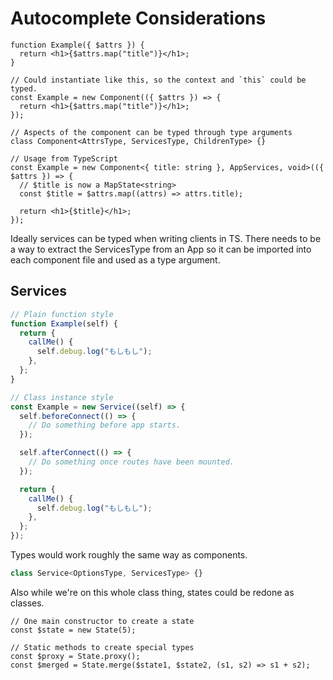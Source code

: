 # Autocomplete Considerations

```tsx
function Example({ $attrs }) {
  return <h1>{$attrs.map("title")}</h1>;
}

// Could instantiate like this, so the context and `this` could be typed.
const Example = new Component(({ $attrs }) => {
  return <h1>{$attrs.map("title")}</h1>;
});

// Aspects of the component can be typed through type arguments
class Component<AttrsType, ServicesType, ChildrenType> {}

// Usage from TypeScript
const Example = new Component<{ title: string }, AppServices, void>(({ $attrs }) => {
  // $title is now a MapState<string>
  const $title = $attrs.map((attrs) => attrs.title);

  return <h1>{$title}</h1>;
});
```

Ideally services can be typed when writing clients in TS. There needs to be a way to extract the ServicesType from an App so it can be imported into each component file and used as a type argument.

## Services

```ts
// Plain function style
function Example(self) {
  return {
    callMe() {
      self.debug.log("もしもし");
    },
  };
}

// Class instance style
const Example = new Service((self) => {
  self.beforeConnect(() => {
    // Do something before app starts.
  });

  self.afterConnect(() => {
    // Do something once routes have been mounted.
  });

  return {
    callMe() {
      self.debug.log("もしもし");
    },
  };
});
```

Types would work roughly the same way as components.

```ts
class Service<OptionsType, ServicesType> {}
```

Also while we're on this whole class thing, states could be redone as classes.

```tsx
// One main constructor to create a state
const $state = new State(5);

// Static methods to create special types
const $proxy = State.proxy();
const $merged = State.merge($state1, $state2, (s1, s2) => s1 + s2);
```
